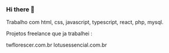 ### Hi there 👋

<!--
**carlosAlx/carlosalx** is a ✨ _special_ ✨ repository because its `README.md` (this file) appears on your GitHub profile.

Here are some ideas to get you started:

- 🔭 I’m currently working on ...
- 🌱 I’m currently learning ...
- 👯 I’m looking to collaborate on ...
- 🤔 I’m looking for help with ...
- 💬 Ask me about ...
- 📫 How to reach me: ...
- 😄 Pronouns: ...
- ⚡ Fun fact: ...
-->
Trabalho com html, css, javascript, typescript, react, php, mysql.

Projetos freelance que ja trabalhei :

twflorescer.com.br
lotusessencial.com.br

